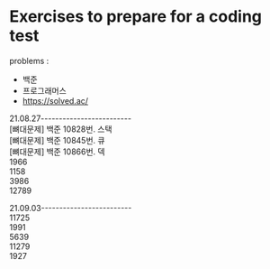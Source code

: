 # Exercises to prepare for a coding test
problems :
- 백준
- 프로그래머스
- https://solved.ac/

21.08.27-------------------------  
[뼈대문제] 백준 10828번. 스택  
[뼈대문제] 백준 10845번. 큐   
[뼈대문제] 백준 10866번. 덱  
1966  
1158  
3986  
12789  
  
21.09.03-------------------------  
11725  
1991  
5639  
11279  
1927  
